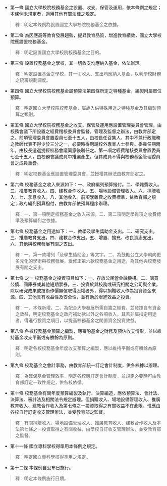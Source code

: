 * 第一條 國立大學校院校務基金之設置、收支、保管及運用，依本條例之規定；本條例未規定者，適用其他有關法律之規定。

> 釋：明定本條例為設置國立大學校院校務基金之依據。

* 第二條 為因應高等教育發展趨勢，提昇教育品質，增進教育績效，國立大學校院應設置校務基金。

> 釋：明定設置國立大學校院校務基金之目的。

* 第三條 設置校務基金之學校，其一切收支均應納入基金，依法辦理。

> 釋：明定設置基金之學校，其一切收入、支出均應納入基金，以利學校財務之統籌規劃調度。

* 第四條 國立大學校院校務基金屬預算法第四條所定之特種基金，編製附屬單位預算。

> 釋：明定國立大學校院校務基金，屬歲入供特殊用途之特種基金及其編製預算之類別。

* 第五條 國立大學校院校務基金之收支、保管及運用應設置管理委員會管理，由校務會議下所設置之經費稽核委員會監督，管理及監督之辦法，由教育部定之。前項管理委員會置委員七至十五人，由校長任召集人，其中不兼行政職務之教師代表不得少於三分之一，必要時得聘請校外專業人士參與。委員任期兩年，由校長遴選提經校務會議同意後聘任之。第一項之經費稽核委員會置委員七至十五人，由校務會議成員中推選產生。但其成員不得與校務基金管理委員會之成員重疊。

> 釋：明定校務基金應設置管理委員會，並授權其辦法由教育部定之。

* 第六條 校務基金之收入來源如下：一、政府編列預算撥付。二、學雜費收入。三、推廣教育收入。四、建教合作收入。五、場地設備管理收入。六、捐贈收入。七、孳息收入。八、其他收入。前項學雜費之收費標準，依教育部之規定；政府編列預算撥付，由教育部依預算程序辦理。

> 釋：一、第一項明定校務基金之收入來源。二、第二項明定學雜項之收費標準及預算編列之依據。

* 第七條 校務基金之用途如下：一、教學及學生獎助金支出。二、研究支出。三、推廣教育支出。四、建教合作支出。五、增置、擴充、改良資產支出。六、其他與校務發展有關之支出。

> 釋：一、第一款增列「及學生獎助金」等文字。二、為鼓勵公立大學朝向更多元化的學術與校務發展，爰修正第六款校務基金之用途，為其他與校務發展有關之支出。

* 第七條 之一 校務基金之投資項目如下：一、存放公民營金融機構。二、購買公債、國庫券或其他短期票券。三、投資於與校務或研究相關之公司與企業，除以研究成果或技術作價無償取得股權者外，得以捐贈收入作為投資資金來源。四、其他具有收益性及安全性，並有助於增進效益之投資。

> 釋：一、本條新增。二、為配合大學發展所需自籌之經費，並發揮自有資金之效益，明定校務基金之政府補助款以外之各項收入，其若非屬指定用途者，得進行投資之項目，以提高校務基金之閒置資金投資效益。

* 第八條 各校校務基金預算之編製，應審酌基金之財務及預估收支情形，並以維持基金收支平衡或有賸餘為原則。

> 釋：明定各校校務基金年度收支預算之編製，應以維持平衡或有賸餘為原則。

* 第九條 校務基金之會計事務，由教育部統一訂定會計制度，供各校據以辦理。

> 釋：為確保基金管理效率，明定各校應訂定會計制度，並規定必要時可由教育部訂定一致性規定，供各校依循。

* 第十條 校務基金有關年度預算編製及執行、決算編造，應依預算法、會計法、決算法、審計法及相關法令規定辦理。但捐贈收入、場地設備管理收入、推廣教育收入、建教合作收入及第七條之一投資取得之有關收益不在此限，惟應由各校自行訂定收支管理辦法，並受教育部之監督。

> 釋：有關捐贈收入、場地設備管理收入、推廣教育收入、建教合作收入及本法第七條之一投資取得之有關收益，由學校自訂收支管理辦法，並受教育部之監督。

* 第十一條 國立專科學校得準用本條例之規定。

> 釋：明定國立專科學校得準用之規定。

* 第十二條 本條例自公布日施行。

> 釋：明定本條例施行日期。

